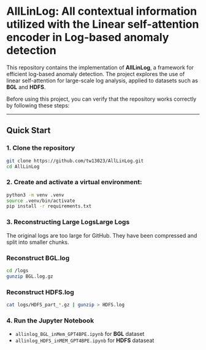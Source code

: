 
# AllLinLog: All contextual information utilized with the Linear self-attention encoder in Log-based anomaly detection

This repository contains the implementation of **AllLinLog**, a framework for efficient log-based anomaly detection.
The project explores the use of linear self-attention for large-scale log analysis, applied to datasets 
such as **BGL** and **HDFS**.

Before using this project, you can verify that the repository works correctly by following these steps:

---

## Quick Start
### 1. Clone the repository
```bash
git clone https://github.com/tw13023/AllLinLog.git
cd AllLinLog
```

### 2. Create and activate a virtual environment:
```bash
python3 -m venv .venv
source .venv/bin/activate
pip install -r requirements.txt
```

### 3. Reconstructing Large LogsLarge Logs

The original logs are too large for GitHub.
They have been compressed and split into smaller chunks.

### Reconstruct BGL.log
```bash
cd /logs
gunzip BGL.log.gz
```

### Reconstruct HDFS.log
```bash
cat logs/HDFS_part_*.gz | gunzip > HDFS.log
```
### 4. Run the Jupyter Notebook

- `allinlog_BGL_inMem_GPT4BPE.ipynb` for **BGL** dataset
- `allinlog_HDFS_inMEM_GPT4BPE.ipynb` for **HDFS** dataseat

